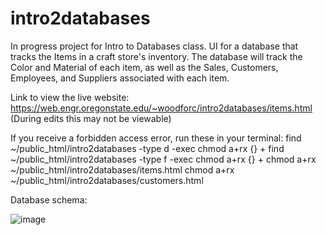 # intro2databases
In progress project for Intro to Databases class. 
UI for a database that tracks the Items in a craft store's inventory. The database will track the Color and Material of each item, as well as the Sales, Customers, Employees, and Suppliers associated with each item. 

Link to view the live website: https://web.engr.oregonstate.edu/~woodforc/intro2databases/items.html 
  (During edits this may not be viewable)

If you receive a forbidden access error, run these in your terminal:
  find ~/public_html/intro2databases -type d -exec chmod a+rx {} + 
  find ~/public_html/intro2databases -type f -exec chmod a+rx {} +
  chmod a+rx ~/public_html/intro2databases/items.html
  chmod a+rx ~/public_html/intro2databases/customers.html


Database schema:

![image](https://user-images.githubusercontent.com/102620776/218896795-dab102ce-df51-41b9-8986-729c9c65736f.png)
 
